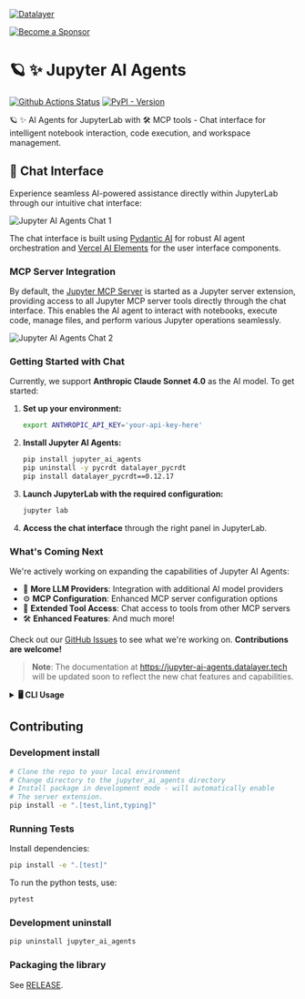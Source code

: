 <!--
  ~ Copyright (c) 2024-2025 Datalayer, Inc.
  ~
  ~ BSD 3-Clause License
-->

[![Datalayer](https://assets.datalayer.tech/datalayer-25.svg)](https://datalayer.io)

[![Become a Sponsor](https://img.shields.io/static/v1?label=Become%20a%20Sponsor&message=%E2%9D%A4&logo=GitHub&style=flat&color=1ABC9C)](https://github.com/sponsors/datalayer)

# 🪐 ✨ Jupyter AI Agents

[![Github Actions Status](https://github.com/datalayer/jupyter-ai-agents/workflows/Build/badge.svg)](https://github.com/datalayer/jupyter-ai-agents/actions/workflows/build.yml)
[![PyPI - Version](https://img.shields.io/pypi/v/jupyter-ai-agents)](https://pypi.org/project/jupyter-ai-agents)

🪐 ✨ AI Agents for JupyterLab with 🛠️ MCP tools - Chat interface for intelligent notebook interaction, code execution, and workspace management.

## 💬 Chat Interface

Experience seamless AI-powered assistance directly within JupyterLab through our intuitive chat interface:

![Jupyter AI Agents Chat 1](https://assets.datalayer.tech/jupyter-ai-agents/jupyter-ai-agents-chat-1.png)

The chat interface is built using [Pydantic AI](https://github.com/pydantic/pydantic-ai) for robust AI agent orchestration and [Vercel AI Elements](https://github.com/vercel/ai-elements) for the user interface components.

### MCP Server Integration

By default, the [Jupyter MCP Server](https://github.com/datalayer/jupyter-mcp-server) is started as a Jupyter server extension, providing access to all Jupyter MCP server tools directly through the chat interface. This enables the AI agent to interact with notebooks, execute code, manage files, and perform various Jupyter operations seamlessly.

![Jupyter AI Agents Chat 2](https://assets.datalayer.tech/jupyter-ai-agents/jupyter-ai-agents-chat-2.png)

### Getting Started with Chat

Currently, we support **Anthropic Claude Sonnet 4.0** as the AI model. To get started:

1. **Set up your environment:**
   ```bash
   export ANTHROPIC_API_KEY='your-api-key-here'
   ```

2. **Install Jupyter AI Agents:**
   ```bash
   pip install jupyter_ai_agents
   pip uninstall -y pycrdt datalayer_pycrdt
   pip install datalayer_pycrdt==0.12.17
   ```

3. **Launch JupyterLab with the required configuration:**
   ```bash
   jupyter lab
   ```

4. **Access the chat interface** through the right panel in JupyterLab.

### What's Coming Next

We're actively working on expanding the capabilities of Jupyter AI Agents:

- 🚀 **More LLM Providers**: Integration with additional AI model providers
- ⚙️ **MCP Configuration**: Enhanced MCP server configuration options
- 🔧 **Extended Tool Access**: Chat access to tools from other MCP servers
- 🛠️ **Enhanced Features**: And much more!

Check out our [GitHub Issues](https://github.com/datalayer/jupyter-ai-agents/issues) to see what we're working on. **Contributions are welcome!**

> **Note**: The documentation at https://jupyter-ai-agents.datalayer.tech will be updated soon to reflect the new chat features and capabilities.


<details>
<summary><strong>🖥️ CLI Usage</strong></summary>

## CLI Usage

You can also use Jupyter AI Agents through the command line interface for automated notebook operations.

![Jupyter AI Agents CLI](https://assets.datalayer.tech/jupyter-ai-agent/ai-agent-prompt-demo-terminal.gif)

### Basic Installation

To install Jupyter AI Agents, run the following command:

```bash
pip install jupyter_ai_agents
pip uninstall -y pycrdt datalayer_pycrdt
pip install datalayer_pycrdt==0.12.17
```

Or clone this repository and install it from source:

```bash
git clone https://github.com/datalayer/jupyter-ai-agents
cd jupyter-ai-agents
pip install -e .
```

### JupyterLab Setup

The Jupyter AI Agents can directly interact with JupyterLab. The modifications made by the Jupyter AI Agents can be seen in real-time thanks to [Jupyter Real Time Collaboration](https://jupyterlab.readthedocs.io/en/stable/user/rtc.html). Make sure you have JupyterLab installed with the Collaboration extension:

```bash
pip install jupyterlab==4.4.1 jupyter-collaboration==4.0.2
```

We ask you to take additional actions to overcome limitations and bugs of the pycrdt library. Ensure you create a new shell after running the following commands:

```bash
pip uninstall -y pycrdt datalayer_pycrdt
pip install datalayer_pycrdt==0.12.17
```
### Examples

Jupyter AI Agents provides CLI commands to help your JupyterLab session using **Pydantic AI agents** with **Model Context Protocol (MCP)** for tool integration.

Start JupyterLab, setting a `port` and a `token` to be reused by the agent, and create a notebook `notebook.ipynb`.

```bash
# make jupyterlab
jupyter lab --port 8888 --IdentityProvider.token MY_TOKEN
```

Jupyter AI Agents supports multiple AI model providers (more information can be found on [this documentation page](https://jupyter-ai-agents.datalayer.tech/docs/models)).

### API Keys Configuration

Set the appropriate API key for your chosen provider:

**OpenAI:**
```bash
export OPENAI_API_KEY='your-api-key-here'
```

**Anthropic:**
```bash
export ANTHROPIC_API_KEY='your-api-key-here'
```

**Azure OpenAI:**
```bash
export AZURE_OPENAI_API_KEY='your-api-key-here'
export AZURE_OPENAI_ENDPOINT='https://your-resource.openai.azure.com'
export AZURE_OPENAI_API_VERSION='2024-08-01-preview'  # optional
```

**Important for Azure OpenAI:** 
- The `AZURE_OPENAI_ENDPOINT` should be just the base URL (e.g., `https://your-resource.openai.azure.com`)
- Do NOT include `/openai/deployments/...` or query parameters in the endpoint
- The deployment name is specified via the `--model-name` parameter
- See `.env.azure.example` for a complete configuration template

**Other providers:**
```bash
export GOOGLE_API_KEY='your-api-key-here'        # For Google/Gemini
export COHERE_API_KEY='your-api-key-here'        # For Cohere
export GROQ_API_KEY='your-api-key-here'          # For Groq
export MISTRAL_API_KEY='your-api-key-here'       # For Mistral
# AWS credentials for Bedrock
export AWS_ACCESS_KEY_ID='your-key'
export AWS_SECRET_ACCESS_KEY='your-secret'
export AWS_REGION='us-east-1'
```

### Model Specification

You can specify the model in two ways:

1. **Using `--model` with full string** (recommended):
   ```bash
   --model "openai:gpt-4o"
   --model "anthropic:claude-sonnet-4-0"
   --model "azure-openai:deployment-name"
   ```

2. **Using `--model-provider` and `--model-name`**:
   ```bash
   --model-provider openai --model-name gpt-4o
   --model-provider anthropic --model-name claude-sonnet-4-0
   ```

Supported providers: `openai`, `anthropic`, `azure-openai`, `github-copilot`, `google`, `bedrock`, `groq`, `mistral`, `cohere`

<<<<<<< HEAD
### Prompt Agent

Create and execute code based on user instructions:

```bash
# Using full model string (recommended)
jupyter-ai-agents prompt \
  --url http://localhost:8888 \
  --token MY_TOKEN \
  --model "anthropic:claude-sonnet-4-0" \
  --path notebook.ipynb \
  --input "Create a matplotlib example"

# Using provider and model name
jupyter-ai-agents prompt \
  --url http://localhost:8888 \
  --token MY_TOKEN \
  --model-provider anthropic \
  --model-name claude-sonnet-4-0 \
  --path notebook.ipynb \
  --input "Create a pandas dataframe with sample data and plot it"
```

![Jupyter AI Agents - Prompt](https://assets.datalayer.tech/jupyter-ai-agent/ai-agent-prompt-demo-terminal.gif)

### Explain Error Agent

Analyze and fix notebook errors:

```bash
jupyter-ai-agents explain-error \
  --url http://localhost:8888 \
  --token MY_TOKEN \
  --model "anthropic:claude-sonnet-4-0" \
  --path notebook.ipynb \
  --current-cell-index 5
```

![Jupyter AI Agents - Explain Error](https://assets.datalayer.tech/jupyter-ai-agent/ai-agent-explainerror-demo-terminal.gif)

=======
>>>>>>> e8fdf4c (azure)
### Interactive Mode

Start an interactive chat session with the AI agent:

```bash
jupyter-ai-agents interactive \
  --url http://localhost:8888 \
  --token MY_TOKEN \
  --model "anthropic:claude-sonnet-4-0" \
  --path notebook.ipynb
```

The interactive mode uses pydantic-ai's built-in CLI interface, providing features like:
- `/exit`: Exit the session
- `/markdown`: Show last response in markdown format
- `/multiline`: Toggle multiline input mode
- `/cp`: Copy last response to clipboard
>>>>>>> d73a709 (redme: lint)

### REPL Mode (Recommended for Interactive Use)

For a more flexible interactive experience with direct access to all Jupyter MCP tools, use the REPL mode:

```bash
jupyter-ai-agents repl \
  --url http://localhost:8888 \
  --token MY_TOKEN \
  --model "anthropic:claude-sonnet-4-0"
```

In REPL mode, you can directly ask the AI to:
- List notebooks in directories
- Read and analyze notebook contents
- Execute code in cells
- Insert new cells
- Modify existing cells
- Install Python packages

Example REPL interactions:

```
> List all notebooks in the current directory
> Create a new notebook called analysis.ipynb
> In analysis.ipynb, create a cell that imports pandas and loads data.csv
> Execute the cell and show me the first 5 rows
> Add a matplotlib plot showing the distribution of the 'age' column
```

The REPL provides all the special commands:
- `/exit`: Exit the session
- `/markdown`: Show last response in markdown format
- `/multiline`: Toggle multiline input mode (use Ctrl+D to submit)
- `/cp`: Copy last response to clipboard

You can also use a custom system prompt:

```bash
jupyter-ai-agents repl \
  --url http://localhost:8888 \
  --token MY_TOKEN \
  --model "anthropic:claude-sonnet-4-0" \
  --system-prompt "You are a data science expert specializing in pandas and matplotlib."
```

### Prompt Agent

Create and execute code based on user instructions:

```bash
# Using full model string (recommended)
jupyter-ai-agents prompt \
  --url http://localhost:8888 \
  --token MY_TOKEN \
  --model "anthropic:claude-sonnet-4-0" \
  --path notebook.ipynb \
  --input "Create a matplotlib example"

# Using provider and model name
jupyter-ai-agents prompt \
  --url http://localhost:8888 \
  --token MY_TOKEN \
  --model-provider anthropic \
  --model-name claude-sonnet-4-0 \
  --path notebook.ipynb \
  --input "Create a pandas dataframe with sample data and plot it"
```

### Explain Error Agent

Analyze and fix notebook errors:

```bash
jupyter-ai-agents explain-error \
  --url http://localhost:8888 \
  --token MY_TOKEN \
  --model "anthropic:claude-sonnet-4-0" \
  --path notebook.ipynb \
  --current-cell-index 5
```

## Uninstall

### About the Technology

Jupyter AI Agents empowers **AI** models to **interact** with and **modify Jupyter Notebooks**. The agent is equipped with tools such as adding code cells, inserting markdown cells, executing code, enabling it to modify the notebook comprehensively based on user instructions or by reacting to the Jupyter notebook events.

This Agent is **innovative** as it is designed to **operate on the entire Notebook**, not just at the cell level, enabling more comprehensive and seamless modifications.

The Agent can also run separately from the Jupyter server as the communication is achieved through RTC via the [Jupyter NbModel Client](https://github.com/datalayer/jupyter-nbmodel-client) and the [Jupyter Kernel Client](https://github.com/datalayer/jupyter-kernel-client).

```
Jupyter AI Agents <---> JupyterLab
       |
       | RTC (Real Time Collaboration)
       |
Jupyter Clients
```
</details>

## Contributing

### Development install

```bash
# Clone the repo to your local environment
# Change directory to the jupyter_ai_agents directory
# Install package in development mode - will automatically enable
# The server extension.
pip install -e ".[test,lint,typing]"
```

### Running Tests

Install dependencies:

```bash
pip install -e ".[test]"
```

To run the python tests, use:

```bash
pytest
```

### Development uninstall

```bash
pip uninstall jupyter_ai_agents
```

### Packaging the library

See [RELEASE](RELEASE.md).
